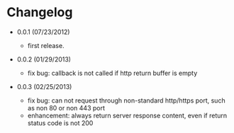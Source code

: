 # Changelog

 - 0.0.1 (07/23/2012)
   - first release.

 - 0.0.2 (01/29/2013)
   - fix bug: callback is not called if http return buffer is empty

 - 0.0.3 (02/25/2013)
   - fix bug: can not request through non-standard http/https port, such as non 80 or non 443 port
   - enhancement: always return server response content, even if return status code is not 200
